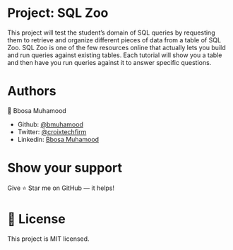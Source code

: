 # Project: SQL Zoo

This project will test the student’s domain of SQL queries by requesting them to retrieve and organize different pieces of data from a table of SQL Zoo. SQL Zoo is one of the few resources online that actually lets you build and run queries against existing tables. Each tutorial will show you a table and then have you run queries against it to answer specific questions.

# Authors
👤 Bbosa Muhamood

- Github: [@bmuhamood](https://github.com/bmuhamood)
- Twitter: [@croixtechfirm](https://twitter.com/croixtechfirm)
- Linkedin: [Bbosa Muhamood](https://www.linkedin.com/in/bbosa-muhamood-06845576/)

# Show your support
Give ⭐ Star me on GitHub — it helps!

# 📝 License
This project is MIT licensed.